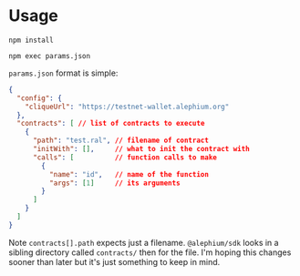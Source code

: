 # Usage

`npm install`

`npm exec params.json`

`params.json` format is simple:

```json
{
  "config": {
    "cliqueUrl": "https://testnet-wallet.alephium.org"
  },
  "contracts": [ // list of contracts to execute
    {
      "path": "test.ral", // filename of contract
      "initWith": [],     // what to init the contract with
      "calls": [          // function calls to make
        {
          "name": "id",   // name of the function
          "args": [1]     // its arguments
        }
      ]
    }
  ]
}

```

Note `contracts[].path` expects just a filename. `@alephium/sdk` looks in a
sibling directory called `contracts/` then for the file. I'm hoping
this changes sooner than later but it's just something to keep in mind.
